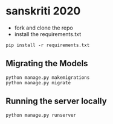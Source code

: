 # sanskriti 2020

- fork and clone the repo
- install the requirements.txt
```
pip install -r requirements.txt
```
Migrating the Models
---------------------
```
python manage.py makemigrations
python manage.py migrate
```
Running the server locally
------------------------------
```
python manage.py runserver
```
